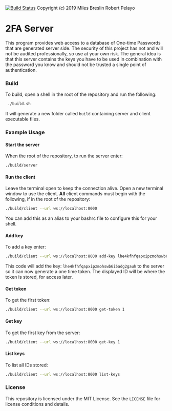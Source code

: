 
[![Build Status](https://travis-ci.org/opensource2fa/Server.svg?branch=master)](https://travis-ci.org/opensource2fa/Server)
Copyright (c) 2019 Miles Breslin Robert Pelayo

# 2FA Server
 
This program provides web access to a database of One-time Passwords that are generated server side. The security of this project has not and will not be audited professionally, so use at your own risk. The general idea is that this server contains the keys you have to be used in combination with the password you know and should not be trusted a single point of authentication.
  
### Build

To build, open a shell in the root of the repository and run the following:
 
```sh
 ./build.sh
```

It will generate a new folder called `build` containing server and client executable files.

### Example Usage

#### Start the server

When the root of the repository, to run the server enter:
```sh
./build/server
```

#### Run the client

Leave the terminal open to keep the connection alive. Open a new terminal window to use the client. **All** client commands must begin with the following, if in the root of the repository:
```sh
./build/client --url ws://localhost:8000
```

You can add this as an alias to your bashrc file to configure this for your shell.

#### Add key 

To add a key enter:
```sh
./build/client --url ws://localhost:8000 add-key lhe4kfhfqapxipzmohswb6i5adg2gauh
```
 
This code will add the key: `lhe4kfhfqapxipzmohswb6i5adg2gauh` to the server so it can now generate a one time token. The displayed ID will be where the token is stored, for access later.

#### Get token

To get the first token:
```sh
./build/client --url ws://localhost:8000 get-token 1
```

#### Get key

To get the first key from the server:
```sh
./build/client --url ws://localhost:8000 get-key 1
```
 
#### List keys

To list all IDs stored:
```sh
./build/client --url ws://localhost:8000 list-keys
```
 
### License

This repository is licensed under the MIT License. See the `LICENSE` file for license conditions and details.
